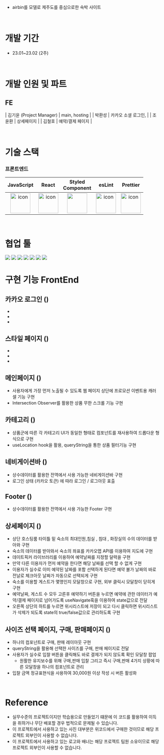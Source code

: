 

- airbin를 모델로 제주도를 중심으로한 숙박 사이트
</br>

# 개발 기간

- 23.01~23.02 (2주)
</br>

# 개발 인원 및 파트
## FE
| 김기윤 (Project Manager) | main, hosting | 
| 박환성 | 카카오 소셜 로그인,  |
| 조윤환 | 상세페이지 |
| 김철호 | 예약/결제 페이지 |

</br>

# 기술 스택

### 프론트엔드

|JavaScript|React|Styled</br>Component|esLint|Prettier|
| :--: | :--: | :--: | :--: | :--: |
| <img src="https://techstack-generator.vercel.app/js-icon.svg" alt="icon" width="65" height="65" /> | <img src="https://techstack-generator.vercel.app/react-icon.svg" alt="icon" width="65" height="65" /> | <img src="https://styled-components.com/logo.png" width="65" height="65" /></div> | <img src="https://techstack-generator.vercel.app/eslint-icon.svg" alt="icon" width="65" height="65" /> | <img src="https://techstack-generator.vercel.app/prettier-icon.svg" alt="icon" width="65" height="65" /> |


</br>

# 협업 툴

<div>
<img src="https://img.shields.io/badge/Git-F05032?style=flat&logo=Git&logoColor=white"/>
<img src="https://img.shields.io/badge/GitHub-181717?style=flat&logo=GitHub&logoColor=white"/>
<img src="https://img.shields.io/badge/Slack-4A154B?style=flat&logo=Slack&logoColor=white"/>
<img src="https://img.shields.io/badge/Trello-0052CC?style=flat&logo=Trello&logoColor=white"/>
<img src="https://img.shields.io/badge/Notion-000000?style=flat&logo=Notion&logoColor=white"/>
<img src="https://img.shields.io/badge/Figma-F24E1E?style=flat&logo=Figma&logoColor=white"/>
<img src="https://img.shields.io/badge/VSCode-007ACC?style=flat&logo=Visual Studio Code&logoColor=white"/>
</div>

# 구현 기능  FrontEnd


## 카카오 로그인 ()
- 
-
-

## 스타일 페이지 ()
- 
-
-

## 메인페이지 ()
- 사용자에게 가장 먼저 노출될 수 있도록 웹 페이지 상단에 프로모션 이벤트용 캐러셀 기능 구현
- Intersection Observer를 활용한 상품 무한 스크롤 기능 구현

## 카테고리 ()
- 상품군에 따른 각 카테고리 UI가 동일한 형태로 컴포넌트를 재사용하여 드롭다운 형식으로 구현
- useLocation hook을 활용, queryString을 통한 상품 필터기능 구현

## 네비게이션바 ()
- 상수데이터를 활용한 전역에서 사용 가능한 네비게이션바 구현
- 로그인 상태 (카카오 토큰) 에 따라 로그인 / 로그아웃 표출

## Footer ()
- 상수데이터를 활용한 전역에서 사용 가능한 Footer 구현

## 상세페이지 ()
- 상단 호스팅룸 타이틀 밑 숙소의 최대인원,침실 , 침대 , 화장실의 수의 데이터를 받아와 구현
- 숙소의 데이터를 받아와서 숙소의 좌표를 카카오맵 API를 이용하여 지도에 구현
- 데이트픽커 라이브러리를 이용하여 예약날짜를 지정할 달력을 구현
- 만약 다른 이용자가 먼저 예약을 한다면 해당 날짜를 선택 할 수 없게 구현
- 이용자가 실수로 이미 예약된 날짜를 포함 선택하게 된다면 예약 불가 날짜의 바로 전날로 체크아웃 
  날짜가 자동으로 선택되게 구현
- 숙소를 이용할 게스트가 몇명인지 모달창으로 구현, 외부 클릭시 모달창이 닫히게 구현
- 예약날짜, 게스트 수 모두 고른후 예약하기 버튼을 누르면 예약에 관한 데이터가 예약/결제 페이지로 넘어가도록
  useNavigate훅을 이용하여 state값으로 전달
- 오른쪽 상단의 하트를 누르면 위시리스트에 저장이 되고 다시 클릭하면 위시리스트가 삭제가 되도록 state의 true/false값으로
  관리하도록 구현

## 사이즈 선택 페이지, 구매, 판매페이지 ()
- 하나의 컴포넌트로 구매, 판매 레이아웃 구현
- queryString을 활용해 선택한 사이즈를 구매, 판매 페이지로 전달
- 사용자가 실수로 입찰 버튼을 클릭해도 바로 결제가 되지 않도록 확인 모달창 팝업
  - 원활한 유지보수를 위해 구매,판매 입찰 그리고 즉시 구매,판매 4가지 상황에 따른 모달창을 하나의 컴포넌트로 관리
- 입찰 금액 정규표현식을 사용하여 30,000원 이상 작성 시 버튼 활성화

</br>

# Reference
- 실무수준의 프로젝트이지만 학습용으로 만들었기 떄문에 이 코드를 활용하여 이득을 취하거나 무단 배포할 경우 법적으로 문제될 수 있습니다.
- 이 프로젝트에서 사용하고 있는 사진 대부분은 위코드에서 구매한 것이므로 해당 프로젝트 외부인이 사용할 수 없습니다.
- 이 프로젝트에서 사용하고 있는 로고와 배너는 해당 프로젝트 팀원 소유이므로 해당 프로젝트 외부인이 사용할 수 없습니다.
